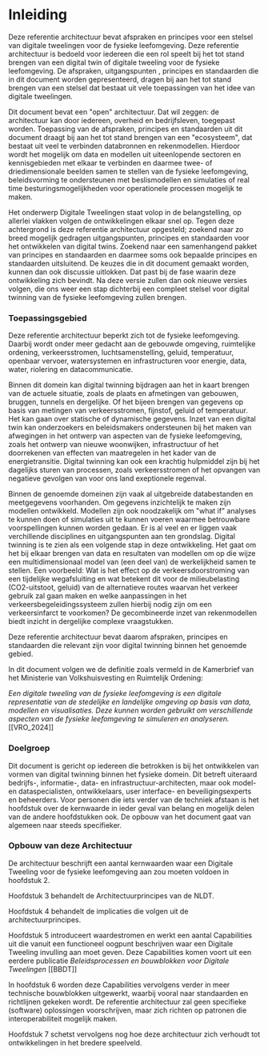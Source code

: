 # Inleiding

Deze referentie architectuur bevat afspraken en principes voor een stelsel van digitale tweelingen voor de fysieke leefomgeving. Deze referentie architectuur is bedoeld voor iedereen die een rol speelt bij het tot stand brengen van een digital twin of digitale tweeling voor de fysieke leefomgeving. De afspraken, uitgangspunten , principes en standaarden die in dit document worden gepresenteerd, dragen bij aan het tot stand brengen van een stelsel dat bestaat uit vele toepassingen van het idee van digitale tweelingen.

Dit document bevat een "open" architectuur. Dat wil zeggen: de architectuur kan door iedereen, overheid en bedrijfsleven, toegepast worden. Toepassing van de afspraken, principes en standaarden uit dit document draagt bij aan het tot stand brengen van een "ecosysteem", dat bestaat uit veel te verbinden databronnen en rekenmodellen. Hierdoor wordt het mogelijk om data en modellen uit uiteenlopende sectoren en kennisgebieden met elkaar te verbinden en daarmee twee- of driedimensionale beelden samen te stellen van de fysieke leefomgeving, beleidsvorming te ondersteunen met beslismodellen en simulaties of real time besturingsmogelijkheden voor operationele processen mogelijk te maken.

Het onderwerp Digitale Tweelingen staat volop in de belangstelling, op allerlei vlakken volgen de ontwikkelingen elkaar snel op. Tegen deze achtergrond is deze referentie architectuur opgesteld; zoekend naar zo breed mogelijk gedragen uitgangspunten, principes en standaarden voor het ontwikkelen van digital twins. Zoekend naar een samenhangend pakket van principes en standaarden en daarmee soms ook bepaalde principes en standaarden uitsluitend. De keuzes die in dit document gemaakt worden, kunnen dan ook discussie uitlokken. Dat past bij de fase waarin deze ontwikkeling zich bevindt. Na deze versie zullen dan ook nieuwe versies volgen, die ons weer een stap dichterbij een compleet stelsel voor digital twinning van de fysieke leefomgeving zullen brengen.

### Toepassingsgebied

Deze referentie architectuur beperkt zich tot de fysieke leefomgeving. Daarbij wordt onder meer gedacht aan de gebouwde omgeving, ruimtelijke ordening, verkeersstromen, luchtsamenstelling, geluid, temperatuur, openbaar vervoer, watersystemen en infrastructuren voor energie, data, water, riolering en datacommunicatie.

Binnen dit domein kan digital twinning bijdragen aan het in kaart brengen van de actuele situatie, zoals de plaats en afmetingen van gebouwen, bruggen, tunnels en dergelijke. Of het bijeen brengen van gegevens op basis van metingen van verkeersstromen, fijnstof, geluid of temperatuur. Het kan gaan over statische of dynamische gegevens. Inzet van een digital twin kan onderzoekers en beleidsmakers ondersteunen bij het maken van afwegingen in het ontwerp van aspecten van de fysieke leefomgeving, zoals het ontwerp van nieuwe woonwijken, infrastructuur of het doorrekenen van effecten van maatregelen in het kader van de energietransitie. Digital twinning kan ook een krachtig hulpmiddel zijn bij het dagelijks sturen van processen, zoals verkeersstromen of het opvangen van negatieve gevolgen van voor ons land exeptionele regenval.

Binnen de genoemde domeinen zijn vaak al uitgebreide databestanden en meetgegevens voorhanden. Om gegevens inzichtelijk te maken zijn modellen ontwikkeld. Modellen zijn ook noodzakelijk om "what if" analyses te kunnen doen of simulaties uit te kunnen voeren waarmee betrouwbare voorspellingen kunnen worden gedaan. Er is al veel en er liggen vaak verchillende disciplines en uitgangspunten aan ten grondslag. Digital twinning is te zien als een volgende stap in deze ontwikkeling. Het gaat om het bij elkaar brengen van data en resultaten van modellen om op die wijze een multidimensionaal model van (een deel van) de werkelijkheid samen te stellen. Een voorbeeld: Wat is het effect op de verkeersdoorstroming van een tijdelijke wegafsluiting en wat betekent dit voor de milieubelasting (CO2-uitstoot, geluid) van de alternatieve routes waarvan het verkeer gebruik zal gaan maken en welke aanpassingen in het verkeersbegeleidingssysteem zullen hierbij nodig zijn om een verkeersinfarct te voorkomen? De gecombineerde inzet van rekenmodellen biedt inzicht in dergelijke complexe vraagstukken.

Deze referentie architectuur bevat daarom afspraken, principes en standaarden die relevant zijn voor digital twinning binnen het genoemde gebied. 

In dit document volgen we de definitie zoals vermeld in de Kamerbrief van het Ministerie van Volkshuisvesting en Ruimtelijk Ordening:

_Een digitale tweeling van de fysieke leefomgeving is een digitale representatie van de stedelijke en landelijke omgeving op basis van data, modellen en visualisaties. Deze kunnen worden gebruikt om verschillende aspecten van de fysieke leefomgeving te simuleren en analyseren._ [[VRO_2024]]

### Doelgroep

Dit document is gericht op iedereen die betrokken is bij het ontwikkelen van vormen van digital twinning binnen het fysieke domein. Dit betreft uiteraard bedrijfs-, informatie-, data- en infrastructuur-architecten, maar ook model- en dataspecialisten, ontwikkelaars, user interface- en beveiligingsexperts en beheerders. Voor personen die iets verder van de techniek afstaan is het hoofdstuk over de kernwaarde in ieder geval van belang en mogelijk delen van de andere hoofdstukken ook. De opbouw van het document gaat van algemeen naar steeds specifieker.


### Opbouw van deze Architectuur

De architectuur beschrijft een aantal kernwaarden waar een Digitale Tweeling voor de fysieke leefomgeving aan zou moeten voldoen in hoofdstuk 2.

Hoofdstuk 3 behandelt de Architectuurprincipes van de NLDT.

Hoofdstuk 4 behandelt de implicaties die volgen uit de architectuurprincipes.

Hoofdstuk 5 introduceert waardestromen en werkt een aantal Capabilities uit die vanuit een functioneel oogpunt beschrijven waar een Digitale Tweeling invulling aan moet geven. Deze Capabilities komen voort uit een eerdere publicatie _Beleidsprocessen en bouwblokken voor Digitale Tweelingen_ [[BBDT]]

In hoofdstuk 6 worden deze Capabilities vervolgens verder in meer technische bouwblokken uitgewerkt, waarbij vooral naar standaarden en richtlijnen gekeken wordt. De referentie architectuur zal geen specifieke (software) oplossingen voorschrijven, maar zich richten op patronen die interoperabiliteit mogelijk maken.

Hoofdstuk 7 schetst vervolgens nog hoe deze architectuur zich verhoudt tot ontwikkelingen in het bredere speelveld.